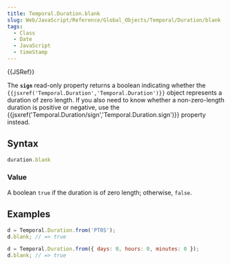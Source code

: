 ```yaml
---
title: Temporal.Duration.blank
slug: Web/JavaScript/Reference/Global_Objects/Temporal/Duration/blank
tags:
  - Class
  - Date
  - JavaScript
  - timeStamp
---
```

{{JSRef}}

<p class="summary"><span class="seoSummary">The <strong><code>sign</code></strong> read-only property returns a boolean indicating whether the <code>{{jsxref('Temporal.Duration','Temporal.Duration')}}</code> object represents a duration of zero length.</span> If you also need to know whether a non-zero-length duration is positive or negative, use the {{jsxref('Temporal.Duration/sign','Temporal.Duration.sign')}} property instead.</p>

## Syntax

```js
duration.blank
```

### Value

A boolean `true` if the duration is of zero length; otherwise, `false`.

## Examples

```js
d = Temporal.Duration.from('PT0S');
d.blank; // => true
```

```js
d = Temporal.Duration.from({ days: 0, hours: 0, minutes: 0 });
d.blank; // => true
```
